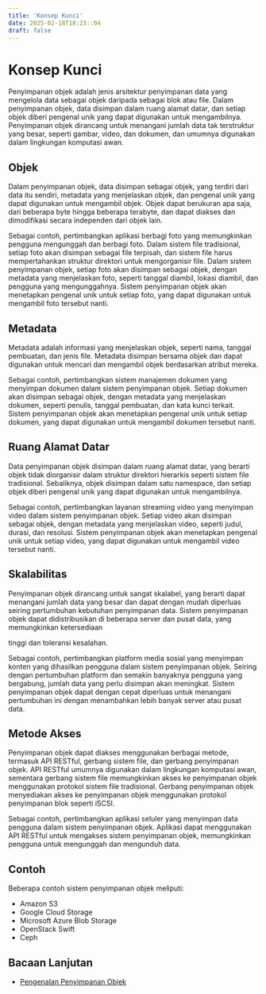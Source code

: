 ```yaml
---
title: 'Konsep Kunci'
date: 2025-02-18T18:23::04
draft: false
---
```


# Konsep Kunci

Penyimpanan objek adalah jenis arsitektur penyimpanan data yang mengelola data sebagai objek daripada sebagai blok atau file. Dalam penyimpanan objek, data disimpan dalam ruang alamat datar, dan setiap objek diberi pengenal unik yang dapat digunakan untuk mengambilnya. Penyimpanan objek dirancang untuk menangani jumlah data tak terstruktur yang besar, seperti gambar, video, dan dokumen, dan umumnya digunakan dalam lingkungan komputasi awan.

## **Objek**

Dalam penyimpanan objek, data disimpan sebagai objek, yang terdiri dari data itu sendiri, metadata yang menjelaskan objek, dan pengenal unik yang dapat digunakan untuk mengambil objek. Objek dapat berukuran apa saja, dari beberapa byte hingga beberapa terabyte, dan dapat diakses dan dimodifikasi secara independen dari objek lain.

Sebagai contoh, pertimbangkan aplikasi berbagi foto yang memungkinkan pengguna mengunggah dan berbagi foto. Dalam sistem file tradisional, setiap foto akan disimpan sebagai file terpisah, dan sistem file harus mempertahankan struktur direktori untuk mengorganisir file. Dalam sistem penyimpanan objek, setiap foto akan disimpan sebagai objek, dengan metadata yang menjelaskan foto, seperti tanggal diambil, lokasi diambil, dan pengguna yang mengunggahnya. Sistem penyimpanan objek akan menetapkan pengenal unik untuk setiap foto, yang dapat digunakan untuk mengambil foto tersebut nanti.

## **Metadata**

Metadata adalah informasi yang menjelaskan objek, seperti nama, tanggal pembuatan, dan jenis file. Metadata disimpan bersama objek dan dapat digunakan untuk mencari dan mengambil objek berdasarkan atribut mereka.

Sebagai contoh, pertimbangkan sistem manajemen dokumen yang menyimpan dokumen dalam sistem penyimpanan objek. Setiap dokumen akan disimpan sebagai objek, dengan metadata yang menjelaskan dokumen, seperti penulis, tanggal pembuatan, dan kata kunci terkait. Sistem penyimpanan objek akan menetapkan pengenal unik untuk setiap dokumen, yang dapat digunakan untuk mengambil dokumen tersebut nanti.

## **Ruang Alamat Datar**

Data penyimpanan objek disimpan dalam ruang alamat datar, yang berarti objek tidak diorganisir dalam struktur direktori hierarkis seperti sistem file tradisional. Sebaliknya, objek disimpan dalam satu namespace, dan setiap objek diberi pengenal unik yang dapat digunakan untuk mengambilnya.

Sebagai contoh, pertimbangkan layanan streaming video yang menyimpan video dalam sistem penyimpanan objek. Setiap video akan disimpan sebagai objek, dengan metadata yang menjelaskan video, seperti judul, durasi, dan resolusi. Sistem penyimpanan objek akan menetapkan pengenal unik untuk setiap video, yang dapat digunakan untuk mengambil video tersebut nanti.

## **Skalabilitas**

Penyimpanan objek dirancang untuk sangat skalabel, yang berarti dapat menangani jumlah data yang besar dan dapat dengan mudah diperluas seiring pertumbuhan kebutuhan penyimpanan data. Sistem penyimpanan objek dapat didistribusikan di beberapa server dan pusat data, yang memungkinkan ketersediaan

tinggi dan toleransi kesalahan.

Sebagai contoh, pertimbangkan platform media sosial yang menyimpan konten yang dihasilkan pengguna dalam sistem penyimpanan objek. Seiring dengan pertumbuhan platform dan semakin banyaknya pengguna yang bergabung, jumlah data yang perlu disimpan akan meningkat. Sistem penyimpanan objek dapat dengan cepat diperluas untuk menangani pertumbuhan ini dengan menambahkan lebih banyak server atau pusat data.

## **Metode Akses**

Penyimpanan objek dapat diakses menggunakan berbagai metode, termasuk API RESTful, gerbang sistem file, dan gerbang penyimpanan objek. API RESTful umumnya digunakan dalam lingkungan komputasi awan, sementara gerbang sistem file memungkinkan akses ke penyimpanan objek menggunakan protokol sistem file tradisional. Gerbang penyimpanan objek menyediakan akses ke penyimpanan objek menggunakan protokol penyimpanan blok seperti iSCSI.

Sebagai contoh, pertimbangkan aplikasi seluler yang menyimpan data pengguna dalam sistem penyimpanan objek. Aplikasi dapat menggunakan API RESTful untuk mengakses sistem penyimpanan objek, memungkinkan pengguna untuk mengunggah dan mengunduh data.

## **Contoh**

Beberapa contoh sistem penyimpanan objek meliputi:

- Amazon S3
- Google Cloud Storage
- Microsoft Azure Blob Storage
- OpenStack Swift
- Ceph

## **Bacaan Lanjutan**

- [Pengenalan Penyimpanan Objek](https://www.ibm.com/cloud/learn/object-storage)
